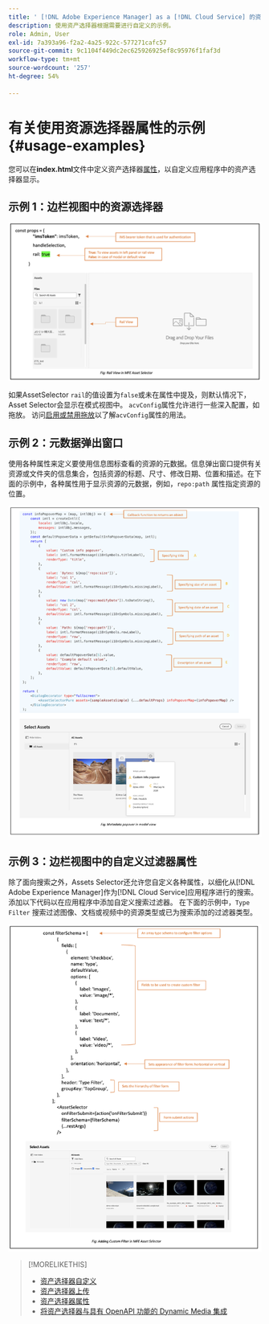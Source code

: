 ```yaml
---
title: ' [!DNL Adobe Experience Manager] as a [!DNL Cloud Service] 的资产选择器'
description: 使用资产选择器根据需要进行自定义的示例。
role: Admin, User
exl-id: 7a393a96-f2a2-4a25-922c-577271cafc57
source-git-commit: 9c1104f449dc2ec625926925ef8c95976f1faf3d
workflow-type: tm+mt
source-wordcount: '257'
ht-degree: 54%

---
```



# 有关使用资源选择器属性的示例 {#usage-examples}

您可以在&#x200B;**index.html**&#x200B;文件中定义资产选择器[属性](/help/assets/asset-selector-properties.md)，以自定义应用程序中的资产选择器显示。

## 示例 1：边栏视图中的资源选择器

![rail-view-example](assets/rail-view-example-vanilla.png)

如果AssetSelector `rail`的值设置为`false`或未在属性中提及，则默认情况下，Asset Selector会显示在模式视图中。 `acvConfig`属性允许进行一些深入配置，如拖放。 访问[启用或禁用拖放](asset-selector-customization.md#enable-disable-drag-and-drop)以了解`acvConfig`属性的用法。

<!--
### Example 2: Use selectedAssets property in addition to the path property

Use the `path` property to define the folder name that displays automatically when the Asset Selector is rendered. In addition, use the `selectedAssets` property to define the IDs for the assets that you need to select within the folder. Moreover, when you want to display assets that are pre-defined within the folder, you can use selectedAssets property.

   ![selected-assets-example](assets/selected-assets-example-vanilla.png)
-->

## 示例 2：元数据弹出窗口

使用各种属性来定义要使用信息图标查看的资源的元数据。信息弹出窗口提供有关资源或文件夹的信息集合，包括资源的标题、尺寸、修改日期、位置和描述。在下面的示例中，各种属性用于显示资源的元数据，例如，`repo:path` 属性指定资源的位置。<!--`repo` represents the repository from where the asset is showing, whereas, `path` represents the route from where the asset or folder is rendered.-->

![metadata-popover-example](assets/metadata-popover.png)

## 示例 3：边栏视图中的自定义过滤器属性

除了面向搜索之外，Assets Selector还允许您自定义各种属性，以细化从[!DNL Adobe Experience Manager]作为[!DNL Cloud Service]应用程序进行的搜索。 添加以下代码以在应用程序中添加自定义搜索过滤器。 在下面的示例中，`Type Filter` 搜索过滤图像、文档或视频中的资源类型或已为搜索添加的过滤器类型。

![custom-filter-example-vanilla](assets/custom-filter-example-vanilla.png)

<!--

## Customization after integrating Asset Selector 

### Custom metadata

Assets display panel shows the out of the box metadata that can be displayed in the info of the asset. In addition to this, [!DNL Adobe Experience Manager] as a [!DNL Cloud Service] application allows configuration of the asset selector by adding custom metadata that is shown in info panel of the asset.
-->


>[!MORELIKETHIS]
>
>* [资产选择器自定义](/help/assets/asset-selector-customization.md)
>* [资产选择器上传](/help/assets/asset-selector-upload.md)
>* [资产选择器属性](/help/assets/asset-selector-properties.md)
>* [将资产选择器与具有 OpenAPI 功能的 Dynamic Media 集成](/help/assets/integrate-asset-selector-dynamic-media-open-api.md)
